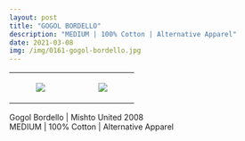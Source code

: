 ```yaml
---
layout: post
title: "GOGOL BORDELLO"
description: "MEDIUM | 100% Cotton | Alternative Apparel"
date: 2021-03-08
img: /img/0161-gogol-bordello.jpg
---
```




<table style="width:100%;"><tr><td style="vertical-align:top;">
      <figure class="tmblr-full" data-orig-height="2048" data-orig-width="1365" data-orig-src="https://concertshirts.netlify.app/shirts/0161/0161-01.jpg"><img src="https://64.media.tumblr.com/0f8f1da2d923a989c5bc7f701921a646/30b130fd77b6c3b6-f6/s540x810/4351be7ed7cfbd6584bf2344ece1534f6540cdb0.jpg" data-orig-height="2048" data-orig-width="1365" data-orig-src="https://concertshirts.netlify.app/shirts/0161/0161-01.jpg"/></figure></td>
    <td style="vertical-align:top;">
      <figure class="tmblr-full" data-orig-height="2048" data-orig-width="1365" data-orig-src="https://concertshirts.netlify.app/shirts/0161/0161-02.jpg"><img src="https://64.media.tumblr.com/93cc830c924e51ae01e59d22d3a864b7/30b130fd77b6c3b6-c4/s540x810/7a4836c2ca906a3736df8e9728b1b2b6db2e9d16.jpg" data-orig-height="2048" data-orig-width="1365" data-orig-src="https://concertshirts.netlify.app/shirts/0161/0161-02.jpg"/></figure></td>
  </tr></table><p>
  Gogol Bordello | Mishto United 2008<br/>MEDIUM | 100% Cotton | Alternative Apparel
</p>

